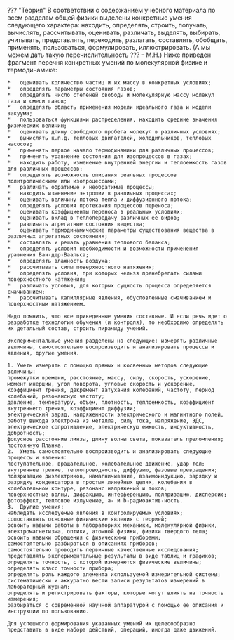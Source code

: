 ??? "Теория"
	В соответствии с содержанием учебного материала по всем разделам общей физики выделены конкретные умения следующего характера: находить, определять, строить, получать, вычислять, рассчитывать, оценивать, различать, выделять, выбирать, учитывать, представлять, переходить, разлагать, составлять, обобщать, применять, пользоваться, формулировать, иллюстрировать. (А мы можем дать такую перечислительность ??? – М.Н.) 
	Ниже приведен фрагмент перечня конкретных умений по молекулярной физике и термодинамике:

	*	оценивать количество частиц и их массу в конкретных условиях;
	*	определять параметры состояния газов;
	*	определять число степеней свободы и молекулярную массу молекул газа и смеси газов;
	*	определять область применения модели идеального газа и модели вакуума;
	*	пользоваться функциями распределения, находить средние значения физических величин;
	*	оценивать длину свободного пробега молекул в различных условиях;
	*	вычислять к.п.д. тепловых двигателей, холодильников, тепловых насосов;
	*	применять первое начало термодинамики для различных процессов;
	*	применять уравнение состояния для изопроцессов в газах;
	*	находить работу, изменение внутренней энергии и теплоемкость газов для различных процессов;
	*	определять возможность описания реальных процессов политропическими или изопроцессами;
	*	различать обратимые и необратимые процессы;
	*	находить изменение энтропии в различных процессах;
	*	оценивать величину потока тепла и диффузионного потока;
	*	определять условия протекания процессов переноса;
	*	оценивать коэффициенты переноса в реальных условиях;
	*	оценивать вклад в теплопередачу различных ее видов;
	*	различать агрегатные состояния вещества;
	*	оценивать термодинамические параметры существования вещества в различных агрегатных состояниях;
	*	составлять и решать уравнения теплового баланса;
	*	определять условия необходимости и возможности применения уравнения Ван-дер-Ваальса;
	*	определять влажность воздуха;
	*	рассчитывать силы поверхностного натяжения;
	*	определять условия, при которых нельзя пренебрегать силами поверхностного натяжения;
	*	различать условия, для которых сущность процесса определяется смачиванием;
	*	рассчитывать капиллярные явления, обусловленные смачиванием и поверхностным натяжением.

	Надо помнить, что все приведенные умения составные. И если речь идет о разработке технологии обучения (и контроля), то необходимо определять их детальный состав, строить пирамиду умений.

	Экспериментальные умения разделены на следующие: измерять различные величины, самостоятельно воспроизводить и анализировать процессы и явления, другие умения.
	
	1. Уметь измерять с помощью прямых и косвенных методов следующие величины:
	промежутки времени, расстояние, массу, силу, скорость, ускорение, момент инерции, угол поворота, угловые скорость и ускорение, коэффициент трения, декремент затухания колебаний, частоту, период колебаний, резонансную частоту;
	давление, температуру, объем, плотность, теплоемкость, коэффициент внутреннего трения, коэффициент диффузии;
	электрический заряд, напряженности электрического и магнитного полей, работу выхода электрона из металла, силу тока, напряжение, ЭДС, электрическое сопротивление, электрическую емкость, индуктивность, добротность;
	фокусное расстояние линзы, длину волны света, показатель преломления;
	постоянную Планка.
	2.	Уметь самостоятельно воспроизводить и анализировать следующие процессы и явления:
	поступательное, вращательное, колебательное движение, удар тел;
	внутреннее трение, теплопроводность, диффузию, фазовые превращения;
	поляризацию диэлектриков, намагничивание, взаимоиндукцию, зарядку и разрядку конденсатора в простых линейных цепях, колебания в колебательном контуре, резонанс напряжений и токов;
	поверхностные волны, дифракцию, интерференцию, поляризацию, дисперсию;
	фотоэффект, тепловое излучение, а- и b-радиоактив-ность.
	3.	Другие умения:
	наблюдать исследуемые явления в контролируемых условиях;
	сопоставлять основные физические явления с теорией;
	освоить навыки работы в лабораториях механики, молекулярной физики, электромагнетизма, оптики, атомной физики, физики твердого тела;
	освоить навыки обращения с физическими приборами;
	самостоятельно разбираться в описаниях приборов;
	самостоятельно проводить первичные качественные исследования;
	представлять экспериментальные результаты в виде таблиц и графиков;
	определять точность, с которой измеряются физические величины;
	определять класс точности прибора;
	определять роль каждого элемента используемой измерительной системы;
	систематически и аккуратно вести записи результатов измерений в лабораторный журнал;
	определять и регистрировать факторы, которые могут влиять на точность измерения;
	разбираться с современной научной аппаратурой с помощью ее описания и инструкции по пользованию.
	
	Для успешного формирования указанных умений их целесообразно представить в виде набора действий, операций, иногда даже движений.
